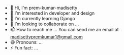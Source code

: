 - 👋 Hi, I’m prem-kumar-madisetty
- 👀 I’m interested in developer and design
- 🌱 I’m currently learning Django
- 💞️ I’m looking to collaborate on ...
- 📫 How to reach me ...  You can send me an email at madisettypremkumar1@gmail.com
- 😄 Pronouns: ...
- ⚡ Fun fact: ...

<!---
prem-kumar-mad/prem-kumar-mad is a ✨ special ✨ repository because its `README.md` (this file) appears on your GitHub profile.
You can click the Preview link to take a look at your changes.
--->

